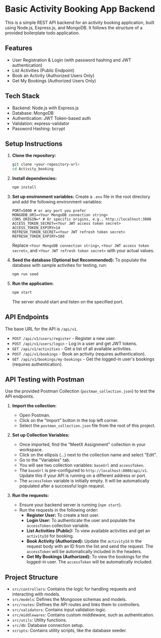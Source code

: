 # Basic Activity Booking App Backend

This is a simple REST API backend for an activity booking application, built using Node.js, Express.js, and MongoDB. It follows the structure of a provided boilerplate todo application.

## Features

- User Registration & Login (with password hashing and JWT authentication)
- List Activities (Public Endpoint)
- Book an Activity (Authorized Users Only)
- Get My Bookings (Authorized Users Only)

## Tech Stack

- Backend: Node.js with Express.js
- Database: MongoDB
- Authentication: JWT Token-based auth
- Validation: express-validator
- Password Hashing: bcrypt

## Setup Instructions

1.  **Clone the repository:**
    ```bash
    git clone <your-repository-url>
    cd Activity_booking
    ```

2.  **Install dependencies:**
    ```bash
    npm install
    ```

3.  **Set up environment variables:**
    Create a `.env` file in the root directory and add the following environment variables:
    ```env
    PORT=5000 # or any port you prefer
    MONGODB_URI=<Your MongoDB connection string>
    CORS_ORIGIN=* # Or specific origins, e.g., http://localhost:3000
    ACCESS_TOKEN_SECRET=<Your JWT access token secret>
    ACCESS_TOKEN_EXPIRY=1d
    REFRESH_TOKEN_SECRET=<Your JWT refresh token secret>
    REFRESH_TOKEN_EXPIRY=10d
    ```
    Replace `<Your MongoDB connection string>`, `<Your JWT access token secret>`, and `<Your JWT refresh token secret>` with your actual values.

4.  **Seed the database (Optional but Recommended):**
    To populate the database with sample activities for testing, run:
    ```bash
    npm run seed
    ```

5.  **Run the application:**
    ```bash
    npm start
    ```
    The server should start and listen on the specified port.

## API Endpoints

The base URL for the API is `/api/v1`.

-   `POST /api/v1/users/register` - Register a new user.
-   `POST /api/v1/users/login` - Log in a user and get JWT tokens.
-   `GET /api/v1/activities` - Get a list of all available activities.
-   `POST /api/v1/bookings` - Book an activity (requires authentication).
-   `GET /api/v1/bookings/my-bookings` - Get the logged-in user's bookings (requires authentication).

## API Testing with Postman

Use the provided Postman Collection (`postman_collection.json`) to test the API endpoints.

1.  **Import the collection:**
    *   Open Postman.
    *   Click on the "Import" button in the top left corner.
    *   Select the `postman_collection.json` file from the root of this project.

2.  **Set up Collection Variables:**
    *   Once imported, find the "MeetX Assignment" collection in your workspace.
    *   Click on the ellipsis (...) next to the collection name and select "Edit".
    *   Go to the "Variables" tab.
    *   You will see two collection variables: `baseUrl` and `accessToken`.
    *   The `baseUrl` is pre-configured to `http://localhost:8080/api/v1`. Update this if your API is running on a different address or port.
    *   The `accessToken` variable is initially empty. It will be automatically populated after a successful login request.

3.  **Run the requests:**
    *   Ensure your backend server is running (`npm start`).
    *   Run the requests in the following order:
        *   **Register User:** To create a test user.
        *   **Login User:** To authenticate the user and populate the `accessToken` collection variable.
        *   **List Activities (Public):** To view available activities and get an `activityId` for booking.
        *   **Book Activity (Authorized):** Update the `activityId` in the request body with an ID from the list and send the request. The `accessToken` will be automatically included in the headers.
        *   **Get My Bookings (Authorized):** To view the bookings for the logged-in user. The `accessToken` will be automatically included.

## Project Structure

-   `src/controllers`: Contains the logic for handling requests and interacting with models.
-   `src/models`: Defines the Mongoose schemas and models.
-   `src/routes`: Defines the API routes and links them to controllers.
-   `src/validators`: Contains input validation logic.
-   `src/middlewares`: Contains custom middleware, such as authentication.
-   `src/utils`: Utility functions.
-   `src/db`: Database connection setup.
-   `scripts`: Contains utility scripts, like the database seeder.

